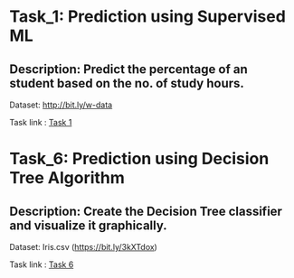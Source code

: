 # Task_1: Prediction using Supervised ML
## Description: Predict the percentage of an student based on the no. of study hours.
Dataset:  http://bit.ly/w-data

Task link : [Task 1](https://www.linkedin.com/posts/jyotipandey11_gripmar21-thesparksfoundation-tsf-activity-6773314551304794112-oLlz) 


# Task_6: Prediction using Decision Tree Algorithm
## Description: Create the Decision Tree classifier and visualize it graphically.
Dataset: Iris.csv (https://bit.ly/3kXTdox)


Task link : [Task 6](https://www.linkedin.com/posts/jyotipandey11_gripmar21-thesparksfoundation-tsf-activity-6775001798496325632-MFyX) 

